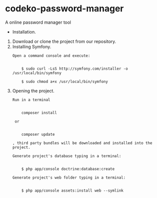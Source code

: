 # codeko-password-manager
A online password manager tool

- Installation.
<ol>
<li>
Download or clone the project from our repository.
</li>
<li>
Installing Symfony.

    Open a command console and execute: 

        
        $ sudo curl -LsS http://symfony.com/installer -o /usr/local/bin/symfony
       
        $ sudo chmod a+x /usr/local/bin/symfony       
</li>
<li>
Opening the project.
    
    Run in a terminal 


        composer install

     or 


        composer update

    , third party bundles will be downloaded and installed into the project.

    Generate project's database typing in a terminal:


        $ php app/console doctrine:database:create

    Generate project's web folder typing in a terminal:


        $ php app/console assets:install web --symlink
</li>

